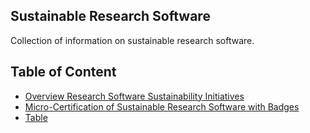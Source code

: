 ## Sustainable Research Software

Collection of information on sustainable research software.

## Table of Content
- [Overview Research Software Sustainability Initiatives](overview.md)
- [Micro-Certification of Sustainable Research Software with Badges](micro-certification.md)
- [Table](table.html)
